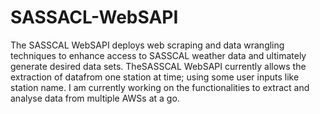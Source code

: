 # SASSACL-WebSAPI
The SASSCAL WebSAPI   deploys  web scraping and data wrangling techniques to enhance access to SASSCAL weather data and  ultimately generate desired data sets.  TheSASSCAL WebSAPI currently allows the extraction of datafrom one station at time; using some user inputs like station name. I am currently working on the functionalities to extract and analyse  data  from  multiple  AWSs  at  a  go.
